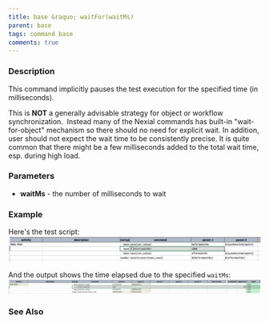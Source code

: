 ```yaml
---
title: base &raquo; waitFor(waitMs)
parent: base
tags: command base
comments: true
---
```



### Description
This command implicitly pauses the test execution for the specified time (in milliseconds).

This is **NOT** a generally advisable strategy for object or workflow synchronization.  Instead many of the 
Nexial commands has built-in "wait-for-object" mechanism so there should no need for explicit wait.  In addition, 
user should not expect the wait time to be consistently precise. It is quite common that there might be a few 
milliseconds added to the total wait time, esp. during high load.


### Parameters
- **waitMs** \- the number of milliseconds to wait


### Example
Here's the test script:<br/>
![script](image/waitFor_01.png)

And the output shows the time elapsed due to the specified `waitMs`:<br/>
![output](image/waitFor_02.png)


### See Also
